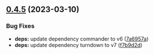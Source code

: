 ## [0.4.5](https://github.com/ff6347/to-markdown-cli/compare/v0.4.4...v0.4.5) (2023-03-10)


### Bug Fixes

* **deps:** update dependency commander to v6 ([7a6957a](https://github.com/ff6347/to-markdown-cli/commit/7a6957a5616ec8fb7199fe20cca77271e67a785b))
* **deps:** update dependency turndown to v7 ([f7b9d2d](https://github.com/ff6347/to-markdown-cli/commit/f7b9d2d4730e39a43fd7c567b2fc2dea2de963aa))
